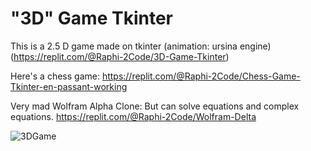 # "3D" Game Tkinter
This is a 2.5 D game made on tkinter (animation: ursina engine)
(https://replit.com/@Raphi-2Code/3D-Game-Tkinter)

Here's a chess game:
https://replit.com/@Raphi-2Code/Chess-Game-Tkinter-en-passant-working

Very mad Wolfram Alpha Clone:
But can solve equations and complex equations.
https://replit.com/@Raphi-2Code/Wolfram-Delta

![3DGame](https://user-images.githubusercontent.com/70066593/233712358-ff258e68-3506-41c1-b821-c983be385675.png)
